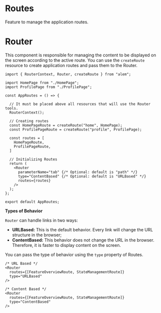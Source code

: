 # Routes

Feature to manage the application routes.

# Router

This component is responsible for managing the content to be displayed on the screen according to the active route. You can use the `createRoute` resource to create application routes and pass them to the Router.

```tsx
import { RouterContext, Router, createRoute } from "alem";

import HomePage from "./HomePage";
import ProfilePage from "./ProfilePage";

const AppRoutes = () => {

  // It must be placed above all resources that will use the Router tools.
  RouterContext();

  // Creating routes
  const HomePageRoute = createRoute("home", HomePage);
  const ProfilePageRoute = createRoute("profile", ProfilePage);

  const routes = [
    HomePageRoute,
    ProfilePageRoute,
  ]

  // Initializing Routes
  return (
    <Router
      parameterName="tab" {/* Optional: default is "path" */}
      type="ContentBased" {/* Optional: default is "URLBased" */}
      routes={routes}
    />
  );
};

export default AppRoutes;
```

**Types of Behavior**

`Router` can handle links in two ways:

- **URLBased:** This is the default behavior. Every link will change the URL structure in the browser;
- **ContentBased:** This behavior does not change the URL in the browser. Therefore, it is faster to display content on the screen.

You can pass the type of behavior using the `type` property of Routes.

```tsx
/* URL Based */
<Router
  routes={[FeatureOverviewRoute, StateManagementRoute]}
  type="URLBased"
/>

/* Content Based */
<Router
  routes={[FeatureOverviewRoute, StateManagementRoute]}
  type="ContentBased"
/>
```
